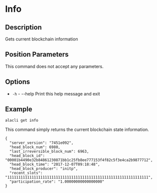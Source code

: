 # Info
## Description

Gets current blockchain information

## Position Parameters

This command does not accept any parameters.

## Options

* `-h` - --help Print this help message and exit

## Example

    alacli get info

This command simply returns the current blockchain state information.

```
{
  "server_version": "7451e092",
  "head_block_num": 6980,
  "last_irreversible_block_num": 6963,
  "head_block_id": "00001b4490e32b84861230871bb1c25fb8ee777153f4f82c5f3e4ca2b9877712",
  "head_block_time": "2017-12-07T09:18:48",
  "head_block_producer": "initp",
  "recent_slots": "1111111111111111111111111111111111111111111111111111111111111111",
  "participation_rate": "1.00000000000000000"
}
```